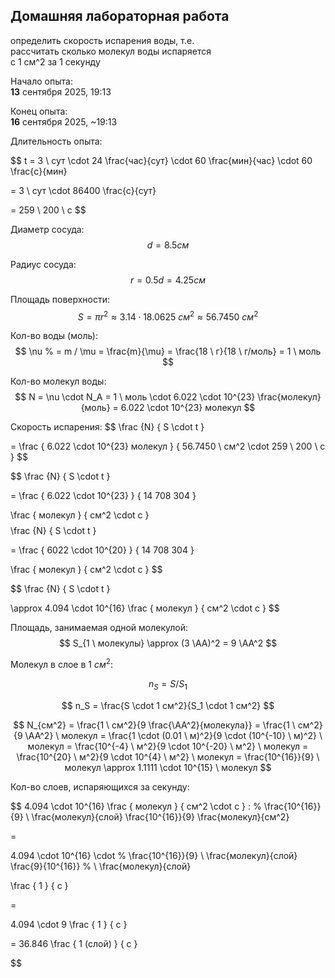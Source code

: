 Домашняя лабораторная работа
---

определить скорость испарения воды, т.е.  
рассчитать сколько молекул воды испаряется  
с 1 см^2 за 1 секунду

Начало опыта:  
__13__ сентября 2025, 19:13

Конец опыта:  
__16__ сентября 2025, ~19:13

Длительность опыта:

$$
t
= 3 \ сут
  \cdot 24 \frac{час}{сут}
  \cdot 60 \frac{мин}{час}
  \cdot 60 \frac{с}{мин}

= 3 \ сут
  \cdot 86400 \frac{с}{сут}

= 259 \ 200 \ с
$$

Диаметр сосуда:
$$d = 8.5 см$$

Радиус сосуда:
$$r = 0.5d = 4.25 см$$

Площадь поверхности:
$$S=\pi r^2 \approx 3.14 \cdot 18.0625 \ см^2 \approx 56.7450 \ см^2$$

<!-- 56.745017305465640369731496110486 -->

<!-- Масса воды:
$$m = \mu \cdot \nu = 18 \frac{г}{моль} \cdot 1 \ моль = 18 \ г$$ -->

Кол-во воды (моль):
$$
\nu
% = m / \mu
= \frac{m}{\mu}
= \frac{18 \ г}{18 \ г/моль}
= 1 \ моль
$$

Кол-во молекул воды:
$$
N
= \nu \cdot N_A
= 1 \ моль \cdot 6.022 \cdot 10^{23} \frac{молекул}{моль}
= 6.022 \cdot 10^{23} молекул
$$

Скорость испарения:
$$
\frac {N} {
    S \cdot t
}

=
\frac {
    6.022 \cdot 10^{23} молекул
} {
    56.7450 \ см^2
    \cdot 259 \ 200 \ с
}
$$

$$
\frac {N} {
    S \cdot t
}

=
\frac {
  6.022 \cdot 10^{23}
} {
  14 708 304
}

\frac {
  молекул
} {
  см^2 \cdot с
}
$$
$$
\frac {N} {
    S \cdot t
}

=
\frac {
  6022 \cdot 10^{20}
} {
  14 708 304
}

\frac {
  молекул
} {
  см^2 \cdot с
}
$$

<!-- % % 40 942 857 857 710 855 038.079169427012 -->
<!-- % 40 942 857 857 710 855.038079169427012 -->

$$
\frac {N} {
    S \cdot t
}

\approx
4.094 \cdot 10^{16}
\frac {
  молекул
} {
  см^2 \cdot с
}
$$

Площадь, занимаемая одной молекулой:
$$
S_{1 \ молекулы} \approx (3 \AA)^2 = 9 \AA^2
$$

<!-- Молекул в $1 \ см^2$: -->
Молекул в слое в $1 \ см^2$:

$$
n_S = S / S_1
$$

<!-- $$
S / см^2 \cdot 1 см^2 = S
$$ -->

$$
n_S = \frac{S \cdot 1 см^2}{S_1 \cdot 1 см^2}
$$

$$
N_{см^2}
= \frac{1 \ см^2}{9 \frac{\AA^2}{молекула}}
= \frac{1 \ см^2}{9 \AA^2} \ молекул
= \frac{1 \cdot (0.01 \ м)^2}{9 \cdot (10^{-10} \ м)^2} \ молекул
= \frac{10^{-4} \ м^2}{9 \cdot 10^{-20} \ м^2} \ молекул
= \frac{10^{20} \ м^2}{9 \cdot 10^{4} \ м^2} \ молекул
= \frac{10^{16}}{9} \ молекул
\approx 1.1111 \cdot 10^{15} \ молекул
$$

Кол-во слоев, испаряющихся за секунду:

$$
4.094 \cdot 10^{16}
\frac {
  молекул
} {
  см^2 \cdot с
}
:
% \frac{10^{16}}{9} \ \frac{молекул}{слой}
\frac{10^{16}}{9} \frac{молекул}{см^2}

=

4.094 \cdot 10^{16}
\cdot
% \frac{10^{16}}{9} \ \frac{молекул}{слой}
\frac{9}{10^{16}} % \ \frac{молекул}{слой}

\frac {
  1
} {
  с
}

=

4.094 \cdot 9
\frac {
  1
} {
  с
}

= 36.846
\frac {
  1 (слой)
} {
  с
}

$$